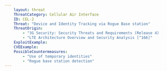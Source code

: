 ```yaml
---
    layout: threat
    ThreatCategory: Cellular Air Interface
    ID: CEL-2
    Threat: "Device and Identity Tracking via Rogue Base station"
    ThreatOrigin:
        - "3G Security: Security Threats and Requirements (Release 4) [^165]"
        - "LTE Architecture Overview and Security Analysis [^166]"
    ExploitExample:
    CVEExample:
    PossibleCountermeasures:
        - "Use of temporary identities"
        - "Rogue base station detection"
---
```

